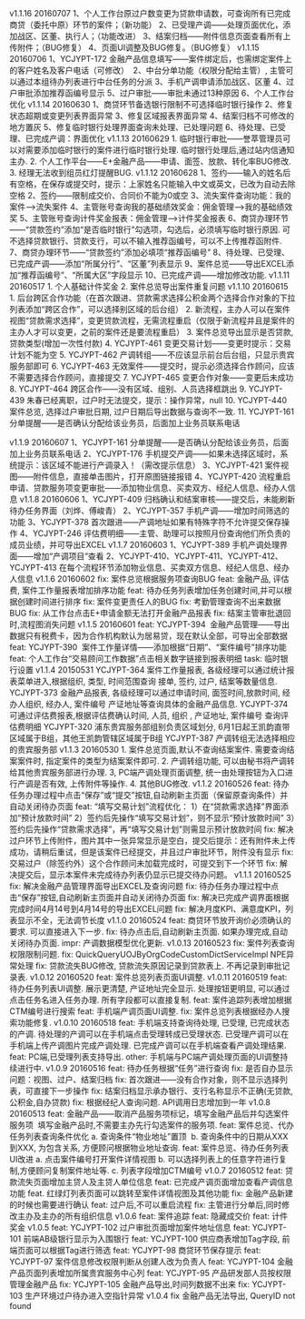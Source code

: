 v1.1.16 20160707
    1、个人工作台原过户数变更为贷款申请数，可查询所有已完成商贷（委托中原）环节的案件；（新功能）
    2、已受理产调——处理页面优化，添加战区、区董、执行人；（功能改进）
    3、结案归档——附件信息页面查看所有上传附件；（BUG修复）
    4、页面UI调整及BUG修复。（BUG修复）
v1.1.15 20160706
    1、YCJYPT-172 金融产品信息填写——案件绑定后，也需绑定案件上的客户姓名及客户电话（可修改） 
    2、中台分单功能（权限分配给主管）,  主管可以通过本组待办列表进行中台任务的分派
    3、手机产调申请添加战区、区董
    4、过户审批添加推荐函编号显示
    5、过户审批——审批未通过13种原因
    6、个人工作台优化 
v1.1.14 20160630
    1、商贷环节备选银行限制不可选择临时银行操作
    2、修复状态超期或变更列表界面异常
    3、修复区域报表界面异常
    4、结案归档不可修改的地方置灰
    5、修复临时银行处理界面查询未处理、已处理问题
    6、待处理、已受理、已完成产调：界面优化
v1.1.13 20160629
    1. 临时银行审批——誉萃管理员可以对需要添加临时银行的案件进行临时银行处理. 临时银行处理后,通过站内信通知主办. 
    2. 个人工作平台——E+金融产品——申请、面签、放款、转化率BUG修改.
    3. 经理无法收到组员红灯提醒BUG.
v1.1.12 20160628
    1、签约——输入的姓名后有空格，在保存或提交时，提示：上家姓名只能输入中文或英文，已改为自动去除空格
    2、签约——限制成交价、合同价不能为0或空
    3、流失案件查询功能：我的案件-->流失案件
    4、主管账号查询我的基础绩效奖金：佣金管理-->我的基础绩效奖
    5、主管账号查询计件奖金报表：佣金管理-->计件奖金报表
    6、商贷办理环节——“贷款签约”添加“是否临时银行”勾选项，勾选后，必须填写临时银行原因. 可不选择贷款银行、贷款支行，可以不输入推荐函编号，可以不上传推荐函附件. 
    7、商贷办理环节——“贷款签约”添加必填项“推荐函编号”
    8、待处理、已受理、已完成产调——添加“所属分行”、“区董”列表显示
    9、案件总览——导出EXCEL添加“推荐函编号”、“所属大区”字段显示
    10、已完成产调——增加修改功能. 
v1.1.11 20160517
    1. 个人基础计件奖金
    2. 案件总览导出案件重复问题
v1.1.10 20160615
    1. 后台跨区合作功能（在首次跟进、贷款需求选择公积金两个选择合作对象的下拉列表添加“跨区合作”，可以选择别区域的后台组）
    2. 新流程，主办人可以在案件视图“贷款需求选择”，变更贷款流程，无需流程重启（仅限于新流程并且是案件的主办人才可以变更，之前的案件还是要流程重启）
    3. 案件总览导出显示是否贷款, 贷款类型(增加一次性付款)
    4. YCJYPT-461  变更交易计划——变更时提示：交易计划不能为空 
    5. YCJYPT-462  产调转组——不应该显示前台后台组，只显示贵宾服务部即可 
    6. YCJYPT-463  无效案件——提交时，提示必须选择合作顾问，应该不需要选择合作顾问，直接提交
    7. YCJYPT-465  变更合作对象——变更后未成功
    8. YCJYPT-464  跨区合作——没有区域、组别、人员选择框跳出 
    9. YCJYPT-439 朱春已经离职，过户时无法提交，提示：操作异常，null
    10. YCJYPT-440 案件总览, 选择过户审批日期, 过户日期后导出数据与查询不一致.
    11. YCJYPT-161 分单提醒——是否确认分配给该业务员，后面加上业务员联系电话

v1.1.9  20160607
    1、YCJYPT-161   分单提醒——是否确认分配给该业务员，后面加上业务员联系电话
    2、YCJYPT-176   手机提交产调——如果未选择区域时，系统提示：该区域不能进行产调录入！（需改提示信息）
    3、YCJYPT-421   案件视图——附件信息，直接单击图片，打开原图链接报错
    4、YCJYPT-420   流程重启申请、贷款服务项变更审批——添加物业信息、买卖双方、经纪人信息、经办人信息
v1.1.8  20160606
    1、YCJYPT-409  归档确认和结案审核——提交后，未能刷新待办任务界面（刘烨、傅峻青） 
    2、YCJYPT-357  手机产调——增加时间筛选的功能
    3、YCJYPT-378  首次跟进——产调地址如果有特殊字符不允许提交保存操作 
    4、YCJYPT-246  评估费明细——主管、助理可以按照月份查询他们所负责的成员业绩，并可导出EXCEL
v1.1.7  20160603
    1、YCJYPT-389  手机产调处理界面——增加“产调项目”查看
    2、YCJYPT-410、YCJYPT-411、YCJYPT-412、YCJYPT-413  在每个流程环节添加物业信息、买卖双方信息、经纪人信息、经办人信息
v1.1.6  20160602
    fix:  案件总览根据服务项查询BUG
    feat: 金融产品, 评估费, 案件工作量报表增加排序功能
    feat: 待办任务列表增加任务创建时间,并可以根据创建时间进行排序
    fix:  案件变更责任人的BUG
    fix:  考勤管理查询不出来数据BUG
    fix:  从工作台点击E+申请金额无法打开金融产品报表
    fix:  结案主管审批退回时,流程图消失问题
v1.1.5  20160601
    feat: YCJYPT-394  金融产品管理——导出数据只有税费卡，因为合作机构默认为居易贷，现在默认全部，可导出全部数据
    feat: YCJYPT-390  案件工作量详情——添加根据“日期”、“案件编号”排序功能 
    feat: 个人工作台“交易顾问工作数据”点击相关数字链接到报表明细 
    task: 临时银行设置
v1.1.4  20150531
    YCJYPT-364 案件工作量报表, 各级经理可以通过统计报表菜单进入,根据组织, 类型, 时间范围查询 接单, 签约, 过户, 结案等数量信息.
    YCJYPT-373 金融产品报表, 各级经理可以通过申请时间, 面签时间,放款时间, 经办人组织, 经办人, 案件编号 产证地址等查询具体的金融产品信息. 
    YCJYPT-374 可通过评估费报表,根据评估费确认时间, 人员, 组织 , 产证地址, 案件编号 查询评估费明细
    YCJYPT-320 浦东贵宾服务部组别负责区域划分, 6月1日起王凯韵直带区域属于B组，其他王凯韵管辖区域属于B组
    YCJYPT-387 产调转组无法选择相应的贵宾服务部
v1.1.3  20160530
    1. 案件总览页面,默认不查询结案案件.  需要查询结案案件时, 指定案件的类型为结案案件即可.
    2. 产调转组功能, 可以由秘书将产调转给其他贵宾服务部进行办理. 
    3, PC端产调处理页面调整, 统一由处理按钮为入口进行产调是否有效, 上传附件等操作. 
    4. 其他BUG修改. 
v1.1.2  20160526
    feat: 待办任务办理过程中点击“保存”或“提交”按钮,自动刷新主页面（保留原查询条件）并自动关闭待办页面
    feat: “填写交易计划”流程优化：
        1）在“贷款需求选择”界面添加“预计放款时间”
	2）签约后先操作“填写交易计划”，则不显示“预计放款时间”
	3）签约后先操作“贷款需求选择”，再“填写交易计划”则需显示预计放款时间
    fix:  解决过户环节上传附件，图片其中一张异常显示是空白，提交后提示：还有附件未上传成功，请稍后重试，但是该案件已经提交，并且过户审批环节，附件没有显示
    fix: 交易过户（除签约外）这个合作顾问未加载完成时，可提交到下一个环节 
    fix:  解决提交后，显示本案件未完成待办列表仍显示已提交待办问题。
v1.1.1  20160525
    fix: 解决金融产品管理界面导出EXCEL及查询问题
    fix: 待办任务办理过程中点击“保存”按钮,自动刷新主页面并自动关闭待办页面
    fix: 解决已完成产调界面根据完成时间4月14号到4月14号的导出EXCEL问题
    fix: 解决月度KPI、满意度KPI，列表显示不全，无法调节长度
v1.1.0  20160524
    feat: 商贷环节放开询价必须确认的要求. 可以直接进入下一步. 
    fix:  待办点击后,自动刷新主页面. 如果办理完成,自动关闭待办页面.
    impr: 产调数据模型优化更新. 
v1.0.13 20160523
    fix: 案件列表查询权限限制问题.
    fix: QuickQueryUOJByOrgCodeCustomDictServiceImpl NPE异常处理
    fix: 贷款流失BUG修改, 贷款流失原因记录到贷款表上. 不再记录到审批记录表.
v1.0.12 20160520
    feat:  案件总览列表页面UI调整.
v1.0.11 20160519
    feat: 待办任务列表UI调整.  展示更清楚, 产证地址完全显示. 处理按钮更明显, 可以通过点击任务名进入任务办理. 所有字段都可以直接复制. 
    feat: 案件追踪列表增加根据CTM编号进行搜索
    feat: 手机端产调页面UI调整. 
    fix:  案件总览列表根据经办人搜索功能修复. 
v1.0.10 20160518
    feat:  手机端支持查询待处理, 已受理, 已完成状态的产调. 待处理的产调可以在手机端点击受理转成已受理状态. 已受理产调可以在手机端上传产调图片完成产调处理. 已完成产调可以在手机端查看产调处理结果.  
    feat:  PC端,已受理列表支持导出. 
    other: 手机端与PC端产调处理页面的UI调整持续进行中. 
v1.0.9 20160516
    feat: 待办任务根据“任务”进行查询
    fix:  是否自办显示问题：视图、过户、结案归档
    fix:  首次跟进——没有合作对象，则不显示选择列表，可直接下一步操作
    fix:  结案归档显示承办银行、支行名称显示不正确(无贷款, 公积金,自办贷款)
    fix:  根据经纪人查询问题.
          API调用日志增加到一年
v1.0.8 20160513
    feat: 金融产品——取消产品服务项标记，填写金融产品后并勾选案件服务项 
          填写金融产品时,不需要主办先行勾选案件的服务项. 
    feat: 案件总览、代办任务列表查询条件优化
          a. 查询条件“物业地址”置顶 
          b. 查询条件中的日期从XXX到XXX, 为包含关系,
          方便顾问根据物业地址查询.
    feat: 案件总览、待办任务列表UI改进
          a. 点击案件编号打开案件详情视图
          b. 可以选择列表上的任意字符进行复制,方便顾问复制案件地址等. 
          c. 列表字段增加CTM编号
v1.0.7 20160512
    feat: 贷款流失页面增加主贷人及主贷人单位信息
    feat: 已完成产调页面增加查看产调信息功能
    feat. 红绿灯列表页面可以跳转至案件详情视图及其他功能
    fix:  金融产品新建的时候也需要进行确认
    feat: 过户后,不可以重启流程
    fix:  主管进行分单后,同时修改主办及主办的所有组织信息
v1.0.6
    feat: 案件追踪
    feat: 隐藏成交价
    feat: 计件奖金
v1.0.5
    feat:  YCJYPT-102	过户审批页面增加案件地址信息
    feat:  YCJYPT-101	前端AB级银行显示为入围银行
    feat:  YCJYPT-100	供应商表增加Tag字段, 前端页面可以根据Tag进行筛选
    feat:  YCJYPT-98	商贷环节保存提示
    feat:  YCJYPT-97	案件信息修改权限判断从创建人改为负责人
    feat:  YCJYPT-104	金融产品页面列表增加所属贵宾服务中心列
    feat:  YCJYPT-95	产品研发部人员按权限管理金融产品
    fix:   YCJYPT-105	金融产品导出,时间列数据不出来
    fix:   YCJYPT-103	生产环境过户待办进入空指针异常
v1.0.4
    fix 金融产品无法导出, QueryID not found
